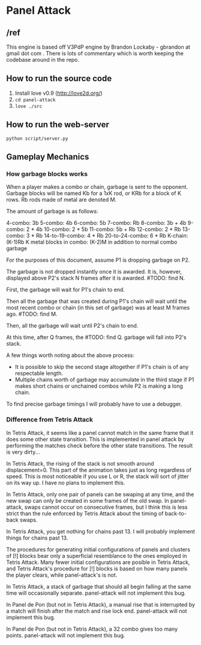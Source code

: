 # Panel Attack

## /ref

This engine is based off V3PdP engine by Brandon Lockaby - gbrandon at gmail dot com . There is lots of commentary which is worth keeping the codebase around in the repo.

## How to run the source code

1.	Install love v0.9 (http://love2d.org/)
2.	`cd panel-attack`
3.  `love ./src`

## How to run the web-server

`python script/server.py`

## Gameplay Mechanics

### How garbage blocks works

When a player makes a combo or chain, garbage is sent to the opponent.
Garbage blocks will be named Kb for a 1xK rod, or KRb for a block of K rows.
Rb rods made of metal are denoted M.

The amount of garbage is as follows:

4-combo: 3b
5-combo: 4b
6-combo: 5b
7-combo: Rb
8-combo: 3b + 4b
9-combo: 2 * 4b
10-combo: 2 * 5b
11-combo: 5b + Rb
12-combo: 2 * Rb
13-combo: 3 * Rb
14-to-19-combo: 4 * Rb
20-to-24-combo: 6 * Rb
K-chain: (K-1)Rb
K metal blocks in combo: (K-2)M in addition to normal combo garbage

For the purposes of this document, assume P1 is dropping garbage on P2.

The garbage is not dropped instantly once it is awarded.
It is, however, displayed above P2's
stack N frames after it is awarded.     #TODO: find N.

First, the garbage will wait for P1's chain to end.

Then all the garbage that was created during P1's chain will wait until
the most recent combo or chain (in this set of garbage)
was at least M frames ago.              #TODO: find M.

Then, all the garbage will wait until P2's chain to end.

At this time, after Q frames, the       #TODO: find Q.
garbage will fall into P2's stack.

A few things worth noting about the above process:
- It is possible to skip the second stage altogether if P1's
    chain is of any respectable length.
- Multiple chains worth of garbage may accumulate in the third
    stage if P1 makes short chains or unchained combos
    while P2 is making a long chain.

To find precise garbage timings I will probably have to use a debugger.

### Difference from Tetris Attack

In Tetris Attack, it seems like a panel cannot match in the same frame
that it does some other state transition.  This is implemented in panel
attack by performing the matches check before the other state transitions.
The result is very dirty...

In Tetris Attack, the rising of the stack is not smooth around displacement=0.
This part of the animation takes just as long regardless of speed.
This is most noticeable if you use L or R, the stack will sort of jitter on
its way up.  I have no plans to implement this.

In Tetris Attack, only one pair of panels can be swaping at any time, and
the new swap can only be created in some frames of the old swap.  In
panel-attack, swaps cannot occur on consecutive frames, but I think
this is less strict than the rule enforced by Tetris Attack about the
timing of back-to-back swaps.

In Tetris Attack, you get nothing for chains past 13.  I will probably
implement things for chains past 13.

The procedures for generating initial configurations of panels and clusters
of [!] blocks bear only a superficial resemblance to the ones employed in
Tetris Attack.  Many fewer initial configurations are posible in Tetris Attack,
and Tetris Attack's procedure for [!] blocks is based on how many
panels the player clears, while panel-attack's is not.



In Tetris Attack, a stack of garbage that should all begin falling at the same
time will occasionally separate.  panel-attack will not implement this bug.

In Panel de Pon (but not in Tetris Attack), a manual rise that is interrupted
by a match will finish after the match and rise lock end.  panel-attack
will not implement this bug.

In Panel de Pon (but not in Tetris Attack), a 32 combo gives too many points.
panel-attack will not implement this bug.
